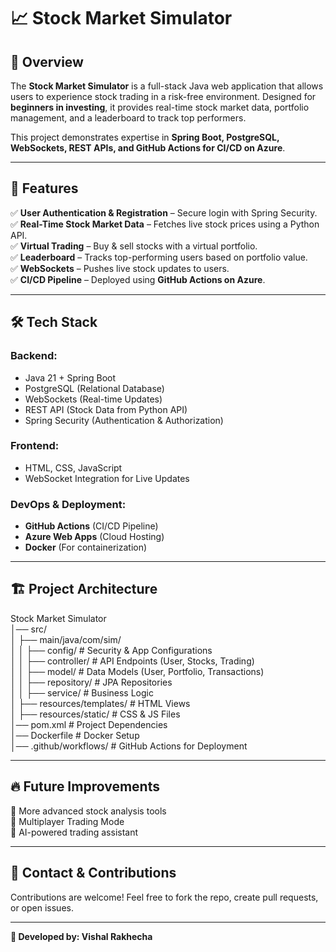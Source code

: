 # 📈 Stock Market Simulator

## 🏦 Overview  
The **Stock Market Simulator** is a full-stack Java web application that allows users to experience stock trading in a risk-free environment. Designed for **beginners in investing**, it provides real-time stock market data, portfolio management, and a leaderboard to track top performers.  

This project demonstrates expertise in **Spring Boot, PostgreSQL, WebSockets, REST APIs, and GitHub Actions for CI/CD on Azure**.  

---

## 🚀 Features  
✅ **User Authentication & Registration** – Secure login with Spring Security.  
✅ **Real-Time Stock Market Data** – Fetches live stock prices using a Python API.  
✅ **Virtual Trading** – Buy & sell stocks with a virtual portfolio.  
✅ **Leaderboard** – Tracks top-performing users based on portfolio value.  
✅ **WebSockets** – Pushes live stock updates to users.  
✅ **CI/CD Pipeline** – Deployed using **GitHub Actions on Azure**.  

---

## 🛠️ Tech Stack  
### **Backend:**  
- Java 21 + Spring Boot  
- PostgreSQL (Relational Database)  
- WebSockets (Real-time Updates)  
- REST API (Stock Data from Python API)  
- Spring Security (Authentication & Authorization)  

### **Frontend:**  
- HTML, CSS, JavaScript  
- WebSocket Integration for Live Updates  

### **DevOps & Deployment:**  
- **GitHub Actions** (CI/CD Pipeline)  
- **Azure Web Apps** (Cloud Hosting)  
- **Docker** (For containerization)  

---

## 🏗️ Project Architecture  
Stock Market Simulator <br>
│── src/ <br>
│   ├── main/java/com/sim/ <br>
│   │   ├── config/           # Security & App Configurations <br>
│   │   ├── controller/       # API Endpoints (User, Stocks, Trading) <br>
│   │   ├── model/            # Data Models (User, Portfolio, Transactions) <br>
│   │   ├── repository/       # JPA Repositories <br>
│   │   ├── service/          # Business Logic <br>
│   ├── resources/templates/  # HTML Views <br>
│   ├── resources/static/     # CSS & JS Files <br>
│── pom.xml                   # Project Dependencies <br>
│── Dockerfile                # Docker Setup <br>
│── .github/workflows/        # GitHub Actions for Deployment

---

## 🔥 Future Improvements
🚀 More advanced stock analysis tools <br>
🚀 Multiplayer Trading Mode <br>
🚀 AI-powered trading assistant <br>

---

## 💬 Contact & Contributions
Contributions are welcome! Feel free to fork the repo, create pull requests, or open issues.

---

**💼 Developed by: Vishal Rakhecha**
